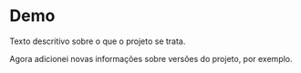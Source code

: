 # Demo

Texto descritivo sobre o que o projeto se trata.


Agora adicionei novas informações sobre versões do projeto, por exemplo.
